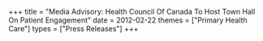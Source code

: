 +++
title = "Media Advisory: Health Council Of Canada To Host Town Hall On Patient Engagement"
date = 2012-02-22
themes = ["Primary Health Care"]
types = ["Press Releases"]
+++

